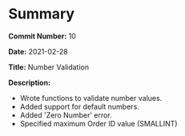# Summary

**Commit Number:** 10

**Date:** 2021-02-28

**Title:** Number Validation

**Description:**

* Wrote functions to validate number values.
* Added support for default numbers.
* Added 'Zero Number' error.
* Specified maximum Order ID value (SMALLINT)